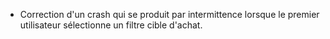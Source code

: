 - Correction d'un crash qui se produit par intermittence lorsque le premier utilisateur sélectionne un filtre cible d'achat.